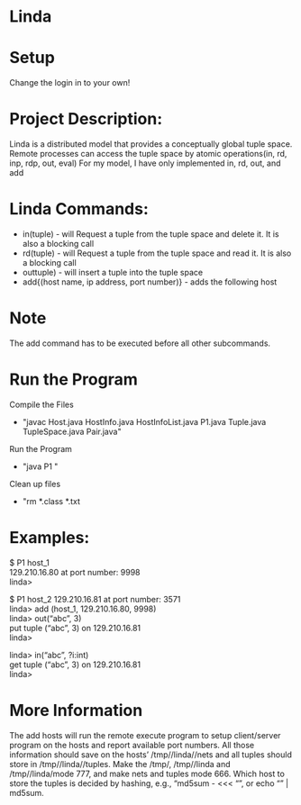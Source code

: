 # Linda

# Setup
Change the login in to your own!

# Project Description:
Linda is a distributed model that provides a conceptually global tuple space. Remote processes can access the
tuple space by atomic operations(in, rd, inp, rdp, out, eval) For my model, I have only implemented in, rd, out, and add


# Linda Commands:
 - in(tuple) - will Request a tuple from the tuple space and delete it. It is also a blocking call
 - rd(tuple) - will Request a tuple from the tuple space and read it. It is also a blocking call
 - outtuple) - will insert a tuple into the tuple space
 - add{(host name, ip address, port number)}  - adds the following host

# Note
The add command has to be executed before all other subcommands.

# Run the Program
Compile the Files  <br />
 - "javac Host.java HostInfo.java HostInfoList.java P1.java Tuple.java TupleSpace.java Pair.java" <br />

Run the Program
 - "java P1 <host name>" <br />

Clean up files
 - "rm *.class *.txt <br />


# Examples:
$ P1 host_1  <br />
129.210.16.80 at port number: 9998  <br />
linda>  <br />

$ P1 host_2
129.210.16.81 at port number: 3571  <br />
linda> add (host_1, 129.210.16.80, 9998)  <br />
linda> out(“abc”, 3)  <br />
put tuple (“abc”, 3) on 129.210.16.81  <br />
linda>  <br />

linda> in(“abc”, ?i:int)  <br />
get tuple (“abc”, 3) on 129.210.16.81  <br />
linda>  <br />

# More Information
The add hosts will run the remote execute program to setup client/server program on the hosts and report available
port numbers. All those information should save on the hosts’ /tmp/<login>/linda/<name>/nets and all tuples should
store in /tmp/<login>/linda/<name>/tuples. Make the /tmp/<login>, /tmp/<login>/linda and
/tmp/<login>/linda/<name>mode 777, and make nets and tuples mode 666. Which host to store the tuples is decided by
hashing, e.g., “md5sum - <<< “<string>”, or echo “<string>” | md5sum.